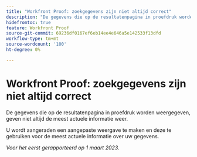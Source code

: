 ```yaml
---
title: "Workfront Proof: zoekgegevens zijn niet altijd correct"
description: "De gegevens die op de resultatenpagina in proefdruk worden weergegeven, geven niet altijd de meest actuele informatie weer. U wordt aangeraden een aangepaste weergave te maken en deze te gebruiken om de meest actuele informatie over uw gegevens te verkrijgen."
hidefromtoc: true
feature: Workfront Proof
source-git-commit: 69236df0167ef6eb14ee4e646a5e142533f13dfd
workflow-type: tm+mt
source-wordcount: '100'
ht-degree: 0%

---
```



# Workfront Proof: zoekgegevens zijn niet altijd correct

De gegevens die op de resultatenpagina in proefdruk worden weergegeven, geven niet altijd de meest actuele informatie weer.

U wordt aangeraden een aangepaste weergave te maken en deze te gebruiken voor de meest actuele informatie over uw gegevens.

_Voor het eerst gerapporteerd op 1 maart 2023._
